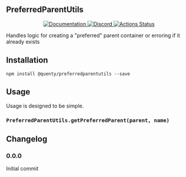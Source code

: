 ## PreferredParentUtils
<div align="center">
  <a href="http://quenty.github.io/api/">
    <img src="https://img.shields.io/badge/docs-website-green.svg" alt="Documentation" />
  </a>
  <a href="https://discord.gg/mhtGUS8">
    <img src="https://img.shields.io/badge/discord-nevermore-blue.svg" alt="Discord" />
  </a>
  <a href="https://github.com/Quenty/NevermoreEngine/actions">
    <img src="https://github.com/Quenty/NevermoreEngine/workflows/luacheck/badge.svg" alt="Actions Status" />
  </a>
</div>

Handles logic for creating a "preferred" parent container or erroring if it already exists

## Installation
```
npm install @quenty/preferredparentutils --save
```

## Usage
Usage is designed to be simple.

### `PreferredParentUtils.getPreferredParent(parent, name)`


## Changelog

### 0.0.0
Initial commit
